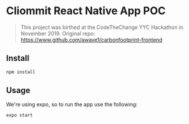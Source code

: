 # Cliommit React Native App POC

> This project was birthed at the CodeTheChange YYC Hackathon in November 2019. Original repo: https://www.github.com/awave1/carbonfootprint-frontend

## Install

```sh
npm install
```

## Usage

We're using expo, so to run the app use the following:

```sh
expo start
```
